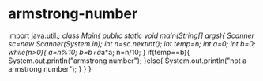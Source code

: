 # armstrong-number
import java.util.*;
class Main{
    public static void main(String[] args){
        Scanner sc=new Scanner(System.in);
        int n=sc.nextInt();
        int temp=n;
        int a=0;
        int b=0;
        while(n>0){
            a=n%10;
            b=b+a*a*a;
            n=n/10;
        }
        if(temp==b){
            System.out.println("armstrong number");
        }else{
            System.out.println("not a armstrong number");
        }
    }
}
